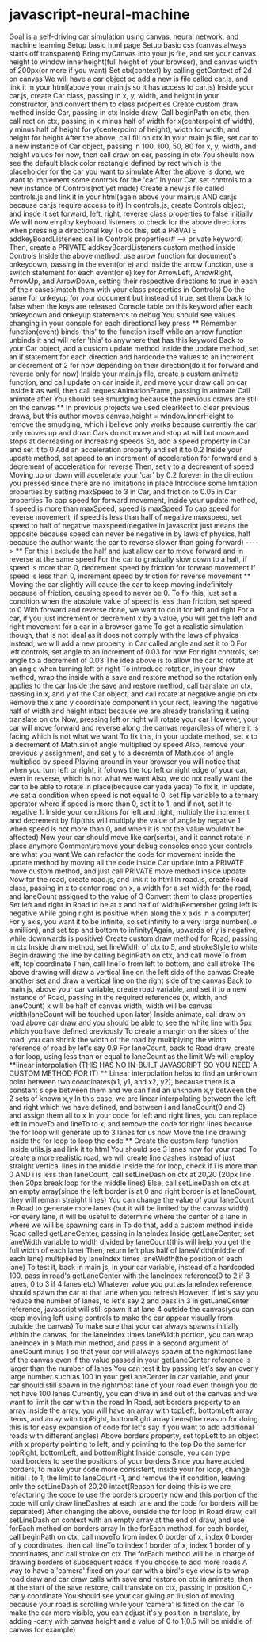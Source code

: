 # javascript-neural-machine

Goal is a self-driving car simulation using canvas, neural network, and machine learning
Setup basic html page
Setup basic css (canvas always starts off transparent)
Bring myCanvas into your js file, and set your canvas height to window innerheight(full height of your browser), and canvas width of 200px(or more if you want)
Set ctx(context) by calling getContext of 2d on canvas
We will have a car object so add a new js file called car.js, and link it in your html(above your main.js so it has access to car.js)
Inside your car.js, create Car class, passing in x, y, width, and height in your constructor, and convert them to class properties
Create custom draw method inside Car, passing in ctx
Inside draw, Call beginPath on ctx, then call rect on ctx, passing in x minus half of width for x(centerpoint of width), y minus half of height for y(centerpoint of height), width for width, and height for height
After the above, call fill on ctx
In your main js file, set car to a new instance of Car object, passing in 100, 100, 50, 80 for x, y, width, and height values for now, then call draw on car, passing in ctx
You should now see the default black color rectangle defined by rect which is the placeholder for the car you want to simulate
After the above is done, we want to implement some controls for the 'car'
In your Car, set controls to a new instance of Controls(not yet made)
Create a new js file called controls.js and link it in your html(again above your main.js AND car.js because car.js require access to it)
In controls.js, create Controls object, and insde it set forward, left, right, reverse class properties to false initially
We will now employ keyboard listeners to check for the above directions when pressing a directional key
To do this, set a PRIVATE addkeyBoardListeners call in Controls properties(# --> private keyword)
Then, create a PRIVATE addkeyBoardListeners custom method inside Controls
Inside the above method, use arrow function for document's onkeydown, passing in the event(or e) and inside the arrow function, use a switch statement for each event(or e) key for ArrowLeft, ArrowRight, ArrowUp, and ArrowDown, setting their respective directions to true in each of their cases(match them with your class properties in Controls)
Do the same for onkeyup for your document but instead of true, set them back to false when the keys are released
Console table on this keyword after each onkeydown and onkeyup statements to debug
You should see values changing in your console for each directional key press
\*\* Remember function(event) binds 'this' to the function itself while an arrow function unbinds it and will refer 'this' to anywhere that has this keyword
Back to your Car object, add a custom update method
Inside the update method, set an if statement for each direction and hardcode the values to an increment or decrement of 2 for now depending on their direction(do it for forward and reverse only for now)
Inside your main.js file, create a custom animate function, and call update on car inside it, and move your draw call on car inside it as well, then call requestAnimationFrame, passing in animate
Call animate after
You should see smudging because the previous draws are still on the canvas
\*\* In previous projects we used clearRect to clear previous draws, but this author moves canvas.height = window.innerHeight to remove the smudging, which i believe only works because currently the car only moves up and down
Cars do not move and stop at will but move and stops at decreasing or increasing speeds
So, add a speed property in Car and set it to 0
Add an acceleration property and set it to 0.2
Inside your update method, set speed to an increment of acceleration for forward and a decrement of acceleration for reverse
Then, set y to a decrement of speed
Moving up or down will accelerate your 'car' by 0.2 forever in the direction you pressed since there are no limitations in place
Introduce some limitation properties by setting maxSpeed to 3 in Car, and friction to 0.05 in Car properties
To cap speed for forward movement, inside your update method, if speed is more than maxSpeed, speed is maxSpeed
To cap speed for reverse movement, if speed is less than half of negative maxspeed, set speed to half of negative maxspeed(negative in javascript just means the opposite because speed can never be negative in by laws of physics, half because the author wants the car to reverse slower than going forward) ----> \*\* For this i exclude the half and just allow car to move forward and in reverse at the same speed
For the car to gradually slow down to a halt, if speed is more than 0, decrement speed by friction for forward movement
If speed is less than 0, increment speed by friction for reverse movement
\*\* Moving the car slightly will cause the car to keep moving indefinitely because of friction, causing speed to never be 0. To fix this, just set a condition when the absolute value of speed is less than friction, set speed to 0
With forward and reverse done, we want to do it for left and right
For a car, if you just increment or decrement x by a value, you will get the left and right movement for a car in a browser game
To get a realistic simulation though, that is not ideal as it does not comply with the laws of physics
Instead, we will add a new property in Car called angle and set it to 0
For left controls, set angle to an increment of 0.03 for now
For right controls, set angle to a decrement of 0.03
The idea above is to allow the car to rotate at an angle when turning left or right
To introduce rotation, in your draw method, wrap the inside with a save and restore method so the rotation only applies to the car
Inside the save and restore method, call translate on ctx, passing in x, and y of the Car object, and call rotate at negative angle on ctx
Remove the x and y coordinate component in your rect, leaving the negative half of width and height intact because we are already translating it using translate on ctx
Now, pressing left or right will rotate your car
However, your car will move forward and reverse along the canvas regardless of where it is facing which is not what we want
To fix this, in your update method, set x to a decrement of Math.sin of angle multiplied by speed
Also, remove your previous y assignment, and set y to a decremtn of Math.cos of angle multiplied by speed
Playing around in your browser you will notice that when you turn left or right, it follows the top left or right edge of your car, even in reverse, which is not what we want
Also, we do not really want the car to be able to rotate in place(because car yada yada)
To fix it, in update, we set a condition when speed is not equal to 0, set flip variable to a ternary operator where if speed is more than 0, set it to 1, and if not, set it to negative 1. Inside your conditions for left and right, multiply the increment and decrement by flip(this will multiply the value of angle by negative 1 when speed is not more than 0, and when it is not the value wouldn't be affected)
Now your car should move like car(sorta), and it cannot rotate in place anymore
Comment/remove your debug consoles once your controls are what you want
We can refactor the code for movement inside the update method by moving all the code inside Car update into a PRIVATE move custom method, and just call PRIVATE move method inside update
Now for the road, create road.js, and link it to html
In road.js, create Road class, passing in x to center road on x, a width for a set width for the road, and laneCount assigned to the value of 3
Convert them to class properties
Set left and right in Road to be at x and half of width(Remember going left is negative while going right is positive when along the x axis in a computer)
For y axis, you want it to be infinite, so set infinity to a very large number(i.e a million), and set top and bottom to infinity(Again, upwards of y is negative, while downwards is positive)
Create custom draw method for Road, passing in ctx
Inside draw method, set lineWidth of ctx to 5, and strokeStyle to white
Begin drawing the line by calling beginPath on ctx, and call moveTo from left, top coordinate
Then, call lineTo from left to bottom, and call stroke
The above drawing will draw a vertical line on the left side of the canvas
Create another set and draw a vertical line on the right side of the canvas
Back to main js, above your car variable, create road variable, and set it to a new instance of Road, passing in the required references (x, width, and laneCount)
x will be half of canvas width, width will be canvas width(laneCount will be touched upon later)
Inside animate, call draw on road above car draw and you should be able to see the white line with 5px which you have defined previously
To create a margin on the sides of the road, you can shrink the width of the road by multiplying the width reference of road by let's say 0.9
For laneCount, back to Road draw, create a for loop, using less than or equal to laneCount as the limit
We will employ \*\*linear interpolation (THIS HAS NO IN-BUILT JAVASCRIPT SO YOU NEED A CUSTOM METHOD FOR IT)
\*\* Linear interpolation helps to find an unknown point between two coordinates(x1, y1, and x2, y2), because there is a constant slope between them and we can find an unknown x,y between the 2 sets of known x,y
In this case, we are linear interpolating between the left and right which we have defined, and between i and laneCount(0 and 3) and assign them all to x
In your code for left and right lines, you can replace left in moveTo and lineTo to x, and remove the code for right lines because the for loop will generate up to 3 lanes for us now
Move the line drawing inside the for loop to loop the code
\*\* Create the custom lerp function inside utils.js and link it to html
You should see 3 lanes now for your road
To create a more realistic road, we will create line dashes instead of just straight vertical lines in the middle
Inside the for loop, check if i is more than 0 AND i is less than laneCount, call setLineDash on ctx at 20,20 (20px line then 20px break loop for the middle lines)
Else, call setLineDash on ctx at an empty array(since the left border is at 0 and right border is at laneCount, they will remain straight lines)
You can change the value of your laneCount in Road to generate more lanes (but it will be limited by the canvas width)
For every lane, it will be useful to determine where the center of a lane in where we will be spawning cars in
To do that, add a custom method inside Road called getLaneCenter, passing in laneIndex
Inside getLaneCenter, set laneWidth variable to width divided by laneCount(this will help you get the full width of each lane)
Then, return left plus half of laneWidth(middle of each lane) multiplied by laneIndex times laneWidth(the position of each lane)
To test it, back in main js, in your car variable, instead of a hardcoded 100, pass in road's getLaneCenter with the laneIndex reference(0 to 2 if 3 lanes, 0 to 3 if 4 lanes etc)
Whatever value you put as laneIndex reference should spawn the car at that lane when you refresh
However, if let's say you reduce the number of lanes, to let's say 2 and pass in 3 in getLaneCenter reference, javascript will still spawn it at lane 4 outside the canvas(you can keep moving left using controls to make the car appear visually from outside the canvas)
To make sure that your car always spawns initially within the canvas, for the laneIndex times laneWidth portion, you can wrap laneIndex in a Math.min method, and pass in a second argument of laneCount minus 1 so that your car will always spawn at the rightmost lane of the canvas even if the value passed in your getLaneCenter reference is larger than the number of lanes
You can test it by passing let's say an overly large number such as 100 in your getLaneCenter in car variable, and your car should still spawn in the rightmost lane of your road even though you do not have 100 lanes
Currently, you can drive in and out of the canvas and we want to limit the car within the road
In Road, set borders property to an array
Inside the array, you will have an array with topLeft, bottomLeft array items, and array with topRight, bottomRight array items(the reason for doing this is for easy expansion of code for let's say if you want to add additional roads with different angles)
Above borders property, set topLeft to an object with x property pointing to left, and y pointing to the top
Do the same for topRight, bottomLeft, and bottomRight
Inside console, you can type road.borders to see the positions of your borders
Since you have added borders, to make your code more consistent, inside your for loop, change initial i to 1, the limit to laneCount -1, and remove the if condition, leaving only the setLineDash of 20,20 intact(Reason for doing this is we are refactoring the code to use the borders property now and this portion of the code will only draw lineDashes at each lane and the code for borders will be separated)
After changing the above, outside the for loop in Road draw, call setLineDash on context with an empty array at the end of draw, and use forEach method on borders array
In the forEach method, for each border, call beginPath on ctx, call moveTo from index 0 border of x, index 0 border of y coordinates, then call lineTo to index 1 border of x, index 1 border of y coordinates, and call stroke on ctx
The forEach method will be in charge of drawing borders of subsequent roads if you choose to add more roads
A way to have a 'camera' fixed on your car with a bird's eye view is to wrap road draw and car draw calls with save and restore on ctx in animate, then at the start of the save restore, call translate on ctx, passing in position 0,-car.y coordinate
You should see your car giving an illusion of moving because your road is scrolling while your 'camera' is fixed on the car
To make the car more visible, you can adjust it's y position in translate, by adding -car.y with canvas height and a value of 0 to 1(0.5 will be middle of canvas for example)

